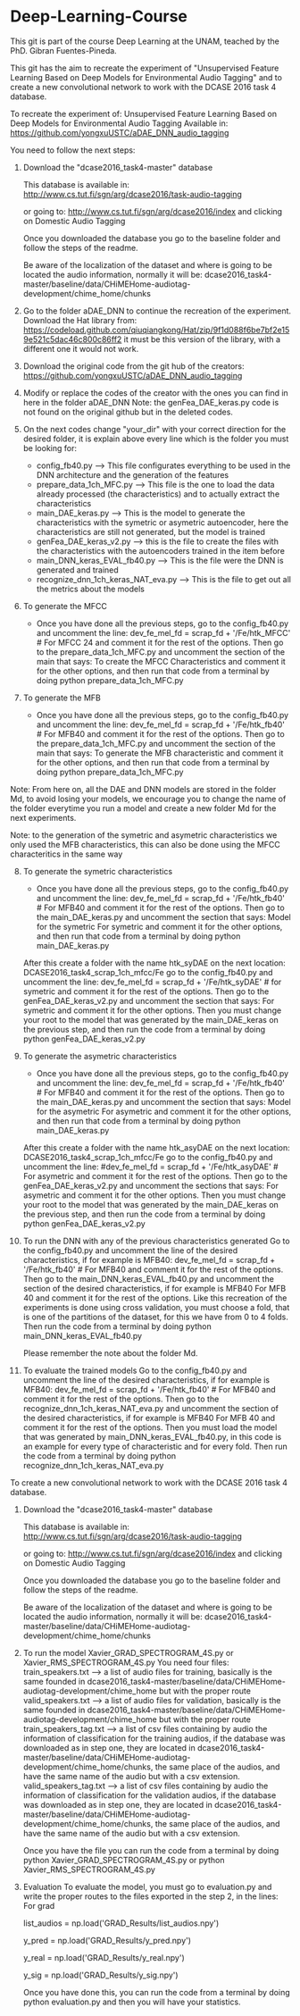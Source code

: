 # Deep-Learning-Course
This git is part of the course Deep Learning at the UNAM, teached by the PhD. Gibran Fuentes-Pineda.

This git has the aim to recreate the experiment of "Unsupervised Feature Learning Based on Deep Models for Environmental Audio Tagging" and to create a new convolutional network to work with the DCASE 2016 task 4 database.

To recreate the experiment of: 
Unsupervised Feature Learning Based on Deep Models for Environmental Audio Tagging
Available in: https://github.com/yongxuUSTC/aDAE_DNN_audio_tagging

You need to follow the next steps:

1. Download the "dcase2016_task4-master" database	

	This database is available in: 
	http://www.cs.tut.fi/sgn/arg/dcase2016/task-audio-tagging

	or going to: http://www.cs.tut.fi/sgn/arg/dcase2016/index and clicking on Domestic Audio Tagging

	Once you downloaded the database you go to the baseline folder and follow the steps of the readme.

	Be aware of the localization of the dataset and where is going to be located the audio information, normally it will be:
	dcase2016_task4-master/baseline/data/CHiMEHome-audiotag-development/chime_home/chunks

2. Go to the folder aDAE_DNN to continue the recreation of the experiment.
	Download the Hat library from:
	https://codeload.github.com/qiuqiangkong/Hat/zip/9f1d088f6be7bf2e159e521c5dac46c800c86ff2
	it must be this version of the library, with a different one it would not work.

3. Download the original code from the git hub of the creators:
	https://github.com/yongxuUSTC/aDAE_DNN_audio_tagging

4. Modify or replace the codes of the creator with the ones you can find in here in the folder aDAE_DNN
	Note: the genFea_DAE_keras.py code is not found on the original github but in the deleted codes.

5. On the next codes change "your_dir" with your correct direction for the desired folder, it is explain above every line which is the folder you must be looking for:
	* config_fb40.py --> This file configurates everything to be used in the DNN architecture and the generation of the features
	* prepare_data_1ch_MFC.py --> This file is the one to load the data already processed (the characteristics) and to actually extract the characteristics
	* main_DAE_keras.py --> This is the model to generate the characteristics with the symetric or asymetric autoencoder, here the characteristics are still not generated, but the model is trained
	* genFea_DAE_keras_v2.py --> this is the file to create the files with the characteristics with the autoencoders trained in the item before
	* main_DNN_keras_EVAL_fb40.py --> This is the file were the DNN is generated and trained
	* recognize_dnn_1ch_keras_NAT_eva.py --> This is the file to get out all the metrics about the models

6. To generate the MFCC
	* Once you have done all the previous steps, go to the config_fb40.py and uncomment the line:
	dev_fe_mel_fd = scrap_fd + '/Fe/htk_MFCC'	 	# For MFCC 24 
	and comment it for the rest of the options.
	Then go to the prepare_data_1ch_MFC.py and uncomment the section of the main that says:
	To create the MFCC Characteristics
	and comment it for the other options, and then run that code from a terminal by doing python prepare_data_1ch_MFC.py

7. To generate the MFB
	* Once you have done all the previous steps, go to the config_fb40.py and uncomment the line:
	dev_fe_mel_fd = scrap_fd + '/Fe/htk_fb40' 		# For MFB40
	and comment it for the rest of the options.
	Then go to the prepare_data_1ch_MFC.py and uncomment the section of the main that says:
	To generate the MFB characteristic
	and comment it for the other options, and then run that code from a terminal by doing python prepare_data_1ch_MFC.py

Note: From here on, all the DAE and DNN models are stored in the folder Md, to avoid losing your models, we encourage you to change the name of the folder everytime you run a model and create a new folder Md for the next experiments.

Note: to the generation of the symetric and asymetric characteristics we only used the MFB characteristics, this can also be done using the MFCC characteritics in the same way

8. To generate the symetric characteristics
	* Once you have done all the previous steps, go to the config_fb40.py and uncomment the line:
	dev_fe_mel_fd = scrap_fd + '/Fe/htk_fb40' 		# For MFB40
	and comment it for the rest of the options.
	Then go to the main_DAE_keras.py and uncomment the section that says:
	Model for the symetric
	For symetric
	and comment it for the other options, and then run that code from a terminal by doing python main_DAE_keras.py

	After this create a folder with the name htk_syDAE on the next location:
	DCASE2016_task4_scrap_1ch_mfcc/Fe
	go to the config_fb40.py and uncomment the line:
	dev_fe_mel_fd = scrap_fd + '/Fe/htk_syDAE'		# for symetric
	and comment it for the rest of the options.
	Then go to the genFea_DAE_keras_v2.py and uncomment the section that says:
	For symetric
	and comment it for the other options. Then you must change your root to the model that was generated by the main_DAE_keras on the previous step, and then run the code from a terminal by doing python genFea_DAE_keras_v2.py

9. To generate the asymetric characteristics
	* Once you have done all the previous steps, go to the config_fb40.py and uncomment the line:
	dev_fe_mel_fd = scrap_fd + '/Fe/htk_fb40' 		# For MFB40
	and comment it for the rest of the options.
	Then go to the main_DAE_keras.py and uncomment the section that says:
	Model for the asymetric
	For asymetric
	and comment it for the other options, and then run that code from a terminal by doing python main_DAE_keras.py

	After this create a folder with the name htk_asyDAE on the next location:
	DCASE2016_task4_scrap_1ch_mfcc/Fe
	go to the config_fb40.py and uncomment the line:
	#dev_fe_mel_fd = scrap_fd + '/Fe/htk_asyDAE'	# For asymetric
	and comment it for the rest of the options.
	Then go to the genFea_DAE_keras_v2.py and uncomment the sections that says:
	For asymetric
	and comment it for the other options. Then you must change your root to the model that was generated by the main_DAE_keras on the previous step, and then run the code from a terminal by doing python genFea_DAE_keras_v2.py

10. To run the DNN with any of the previous characteristics generated
	Go to the config_fb40.py and uncomment the line of the desired characteristics, if for example is MFB40:
	dev_fe_mel_fd = scrap_fd + '/Fe/htk_fb40' 		# For MFB40
	and comment it for the rest of the options.
	Then go to the main_DNN_keras_EVAL_fb40.py and uncomment the section of the desired characteristics, if for example is MFB40 
	For MFB 40 
	and comment it for the rest of the options.
	Like this recreation of the experiments is done using cross validation, you must choose a fold, that is one of the partitions of the dataset, for this we have from 0 to 4 folds.
	Then run the code from a terminal by doing python main_DNN_keras_EVAL_fb40.py

	Please remember the note about the folder Md.

11. To evaluate the trained models
	Go to the config_fb40.py and uncomment the line of the desired characteristics, if for example is MFB40:
	dev_fe_mel_fd = scrap_fd + '/Fe/htk_fb40' 		# For MFB40
	and comment it for the rest of the options.
	Then go to the recognize_dnn_1ch_keras_NAT_eva.py and uncomment the section of the desired characteristics, if for example is MFB40 
	For MFB 40 
	and comment it for the rest of the options.
	Then you must load the model that was generated by main_DNN_keras_EVAL_fb40.py, in this code is an example for every type of characteristic and for every fold.
	Then run the code from a terminal by doing python recognize_dnn_1ch_keras_NAT_eva.py


To create a new convolutional network to work with the DCASE 2016 task 4 database.

1. Download the "dcase2016_task4-master" database	

	This database is available in: 
	http://www.cs.tut.fi/sgn/arg/dcase2016/task-audio-tagging

	or going to: http://www.cs.tut.fi/sgn/arg/dcase2016/index and clicking on Domestic Audio Tagging

	Once you downloaded the database you go to the baseline folder and follow the steps of the readme.

	Be aware of the localization of the dataset and where is going to be located the audio information, normally it will be:
	dcase2016_task4-master/baseline/data/CHiMEHome-audiotag-development/chime_home/chunks

2. To run the model Xavier_GRAD_SPECTROGRAM_4S.py or Xavier_RMS_SPECTROGRAM_4S.py
	You need four files:
	train_speakers.txt --> a list of audio files for training, basically is the same founded in dcase2016_task4-master/baseline/data/CHiMEHome-audiotag-development/chime_home but with the proper route
	valid_speakers.txt --> a list of audio files for validation, basically is the same founded in dcase2016_task4-master/baseline/data/CHiMEHome-audiotag-development/chime_home but with the proper route
	train_speakers_tag.txt --> a list of csv files containing by audio the information of classification for the training audios, if the database was downloaded as in step one, they are located in dcase2016_task4-master/baseline/data/CHiMEHome-audiotag-development/chime_home/chunks, the same place of the audios, and have the same name of the audio but with a csv extension.
	valid_speakers_tag.txt --> a list of csv files containing by audio the information of classification for the validation audios, if the database was downloaded as in step one, they are located in dcase2016_task4-master/baseline/data/CHiMEHome-audiotag-development/chime_home/chunks, the same place of the audios, and have the same name of the audio but with a csv extension.

	Once you have the file you can run the code from a terminal by doing python Xavier_GRAD_SPECTROGRAM_4S.py or python Xavier_RMS_SPECTROGRAM_4S.py

3. Evaluation
	To evaluate the model, you must go to evaluation.py and write the proper routes to the files exported in the step 2, in the lines:
	For grad
	
    list_audios = np.load('GRAD_Results/list_audios.npy')
    
    y_pred = np.load('GRAD_Results/y_pred.npy')
    
    y_real = np.load('GRAD_Results/y_real.npy')
    
    y_sig = np.load('GRAD_Results/y_sig.npy')

    Once you have done this, you can run the code from a terminal by doing python evaluation.py and then you will have your statistics.

